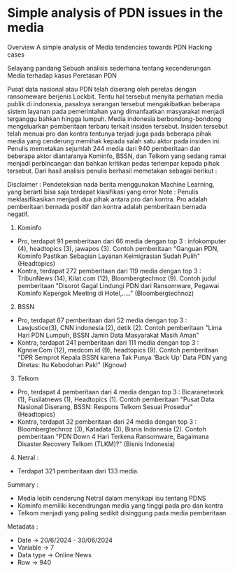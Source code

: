 # Simple analysis of PDN issues in the media
Overview A simple analysis of Media tendencies towards PDN Hacking cases

Selayang pandang
Sebuah analisis sederhana tentang kecenderungan Media terhadap kasus Peretasan PDN

Pusat data nasional atau PDN telah diserang oleh peretas dengan ransomeware berjenis Lockbit. Tentu hal tersebut menyita perhatian media publik di indonesia, pasalnya serangan tersebut mengakibatkan beberapa sistem layanan pada pemerintahan yang dimanfaatkan masyarakat menjadi terganggu bahkan hingga lumpuh.
Media indonesia berbondong-bondong mengeluarkan pemberitaan terbaru terkait insiden tersebut. Insiden tersebut telah menuai pro dan kontra tentunya terjadi juga pada beberapa pihak media yang cenderung memihak kepada salah satu aktor pada insiden ini.
Penulis memetakan sejumlah 244 media dari 940 pemberitaan dan beberapa aktor diantaranya Kominfo, BSSN, dan Telkom yang sedang ramai menjadi perbincangan dan bahkan kritikan pedas terlempar kepada pihak tersebut. Dari hasil analisis penulis berhasil memetakan sebagai berikut : 

Disclaimer : Pendeteksian nada berita menggunakan Machine Learning, yang berarti bisa saja terdapat klasifikasi yang error
Note : Penulis meklasifikasikan menjadi dua pihak antara pro dan kontra. Pro adalah pemberitaan bernada positif dan kontra adalah pemberitaan bernada negatif.
  
1. Kominfo
  - Pro, terdapat 91 pemberitaan dari 66 media dengan top 3 : infokomputer (4), headtopics (3), jawapos (3). Contoh pemberitaan "Ganguan PDN, Kominfo Pastikan Sebagian Layanan Keimigrasian Sudah Pulih" (Headtopics)
  - Kontra, terdapat 272 pemberitaan dari 119 media dengan top 3 : TribunNews (14), Kilat.com (12), Bloombergtechnoz (9). Contoh judul pemberitaan "Disorot Gagal Lindungi PDN dari Ransomware, Pegawai Kominfo Kepergok Meeting di Hotel,....." (Bloombergtechnoz)
2. BSSN
  - Pro, terdapat 67 pemberitaan dari 52 media dengan top 3 :  Lawjustice(3), CNN indonesia (2), detik (2). Contoh pemberitaan "Lima Hari PDN Lumpuh, BSSN Jamin Data Masyarakat Masih Aman"
  - Kontra, terdapat 241 pemberitaan dari 111 media dengan top 3 : Kgnow.Com (12), medcom.id (9), headtopics (9). Contoh pemberitaan "DPR Semprot Kepala BSSN karena Tak Punya 'Back Up' Data PDN yang Diretas: Itu Kebodohan Pak!" (Kgnow)
3. Telkom
  - Pro, terdapat 4 pemberitaan dari 4 media dengan top 3 : Bicaranetwork (1), Fusilatnews (1), Headtopics (1). Contoh pemberitaan "Pusat Data Nasional Diserang, BSSN: Respons Telkom Sesuai Prosedur" (Headtopics)
  - Kontra, terdapat 32 pemberitaan dari 24 media dengan top 3 : Bloombergtechnoz (3), Katadata (3), Bisnis Indonesia (2). Contoh pemberitaan "PDN Down 4 Hari Terkena Ransomware, Bagaimana Disaster Recovery Telkom (TLKM)?" (Bisnis Indonesia)
4. Netral : 
  - Terdapat 321 pemberitaan dari 133 media.

Summary : 
  - Media lebih cenderung Netral dalam menyikapi isu tentang PDNS
  - Kominfo memiliki kecendrungan media yang tinggi pada pro dan kontra
  - Telkom menjadi yang paling sedikit disinggung pada media pemberitaan

Metadata : 
  - Date -> 20/6/2024 - 30/06/2024
  - Variable -> 7
  - Data type -> Online News
  - Row -> 940
